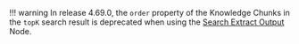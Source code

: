 !!! warning
    In release 4.69.0, the `order` property of the Knowledge Chunks in the `topK` search result is deprecated when using the [Search Extract Output](https://docs.cognigy.com/ai/build/node-reference/other-nodes/search-extract-output/) Node.

